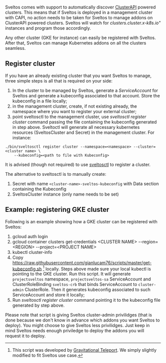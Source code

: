 Sveltos comes with support to automatically discover [ClusterAPI](https://github.com/kubernetes-sigs/cluster-api) powered clusters. This means that if Sveltos is deployed in a management cluster with CAPI, no action needs to be taken for Sveltos to manage addons on ClusterAPI powered clusters. Sveltos will watch for *clusters.cluster.x-k8s.io"* instances and program those accordingly.

Any other cluster (GKE for instance) can easily be registered with Sveltos. After that, Sveltos can manage Kubernetes addons on all the clusters seamless.

## Register cluster

If you have an already existing cluster that you want Sveltos to manage, three simple steps is all that is required on your side:

1. In the cluster to be managed by Sveltos, generate a *ServiceAccount* for Sveltos and generate a kubeconfig associated to that account. Store the kubeconfig in a file locally;
2. in the management cluster, create, if not existing already, the namespace where you want to register your external cluster;
3. point sveltosctl to the management cluster, use *sveltosctl register cluster* command passing the file containing the kubeconfig generated in step above. Sveltoctl will generate all necessary kubernetes resources (SveltosCluster and Secret) in the management cluster. For instance:
```
./bin/sveltosctl register cluster --namespace=<namespace> --cluster=<cluster name> \
    --kubeconfig=<path to file with Kubeconfig>
``` 

It is advised (though not required) to use [sveltosctl](https://github.com/projectsveltos/sveltosctl) to register a cluster. 

The alternative to sveltosctl is to manually create:

1. Secret with name ```<cluster-name>-sveltos-kubeconfig``` with Data section containing the Kubeconfig
2. SveltosCluster instance (only name needs to be set)

## Example: registering GKE cluster

Following is an example showing how a GKE cluster can be registered with Sveltos:

1. gcloud auth login
2. gcloud container clusters get-credentials <CLUSTER NAME\> --region=<REGION\> --project=<PROJECT NAME\>
3. kubectl cluster-info
4. Copy https://raw.githubusercontent.com/gianlucam76/scripts/master/get-kubeconfig.sh [^1] locally. Steps above made sure your local kubectl is pointing to the GKE cluster. Run this script. It will generate `projectsveltos` namespace, `projectsveltos-sa` ServiceAccount and ClusterRoleBinding `sveltos-crb` that binds ServiceAccount to `cluster-admin` ClusterRole. Then it generates kubeconfig associated to such ServiceAccount and store it locally;
5. Run *sveltosctl register cluster* command pointing it to the kubeconfig file generated by step above.

Please note that script is giving Sveltos cluster-admin privilidges (that is done because we don't know in advance which addons you want Sveltos to deploy). You might choose to give Sveltos less privilidges. Just keep in mind Sveltos needs enough priviledge to deploy the addons you will request it to deploy.

[^1]: This script was developed by [Gravitational Teleport](https://github.com/gravitational/teleport/blob/master/examples/k8s-auth/get-kubeconfig.sh). We simply slightly modified to fit Sveltos use case.